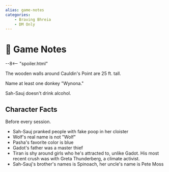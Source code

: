 ```yaml
---
alias: game-notes
categories:
    - Braving Bhreia
    - DM Only
---
```

# 🔐 Game Notes

--8<-- "spoiler.html"

The wooden walls around Cauldin's Point are 25 ft. tall.

Name at least one donkey "Wynona."

Sah-Sauj doesn't drink alcohol.

## Character Facts

Before every session.

- Sah-Sauj pranked people with fake poop in her cloister
- Wolf's real name is not "Wolf"
- Pasha's favorite color is blue
- Gadot's father was a master thief
- Tiran is shy around girls who he's attracted to, unlike Gadot. His most recent crush was with Greta Thunderberg, a climate activist.
- Sah-Sauj's brother's names is Spinoach, her uncle's name is Pete Moss
